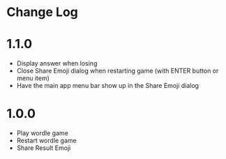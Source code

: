 # Change Log

# 1.1.0

- Display answer when losing
- Close Share Emoji dialog when restarting game (with ENTER button or menu item)
- Have the main app menu bar show up in the Share Emoji dialog

# 1.0.0

- Play wordle game
- Restart wordle game
- Share Result Emoji
